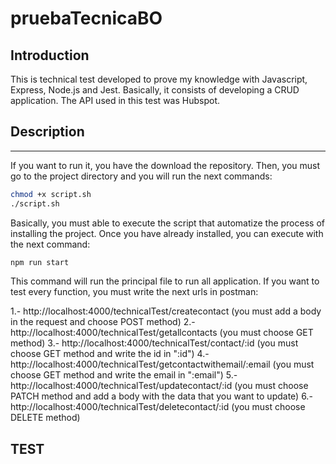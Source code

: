 # pruebaTecnicaBO

## Introduction
This is technical test developed to prove my knowledge with Javascript, Express, Node.js and Jest. Basically, it consists of developing a CRUD application. The API used in this test was Hubspot. 

## Description
***
If you want to run it, you have the download the repository. Then, you must go to the project directory and you will run the next commands:

```bash
chmod +x script.sh
./script.sh
```

Basically, you must able to execute the script that automatize the process of installing the project. Once you have already installed, you can execute with the next command:

```bash
npm run start
```

This command will run the principal file to run all application. If you want to test every function, you must write the next urls in postman:

1.- http://localhost:4000/technicalTest/createcontact (you must add a body in the request and choose POST method)
2.- http://localhost:4000/technicalTest/getallcontacts (you must choose GET method)
3.- http://localhost:4000/technicalTest/contact/:id (you must choose GET method and write the id in ":id")
4.- http://localhost:4000/technicalTest/getcontactwithemail/:email (you must choose GET method and write the email in ":email")
5.- http://localhost:4000/technicalTest/updatecontact/:id (you must choose PATCH method and add a body with the data that you want to update)
6.- http://localhost:4000/technicalTest/deletecontact/:id (you must choose DELETE method)

## TEST

